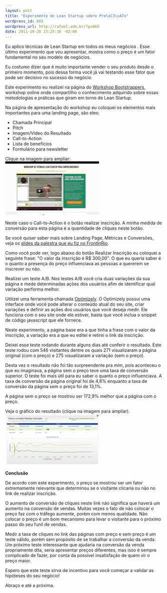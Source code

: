 ```yaml
--- 
layout: post
title: "Experimento de Lean Startup sobre Pre\xC3\xA7o"
wordpress_id: 665
wordpress_url: http://rafael.adm.br/?p=665
date: 2011-10-28 23:25:16 -02:00
---
```

Eu aplico técnicas de Lean Startup em todos os meus negócios . Esse último experimento que vou apresentar, mostra como o preço é um fator fundamental no seu modelo de negócios.

Eu costumo dizer que é muito importante vender o seu produto desde o primeiro momento, pois dessa forma você já vai testando esse fator que pode ser decisivo no sucesso do negócio.

Este experimento eu realizei na página do <a href="http://workshop.bootstrappers.com.br" target="_blank">Workshop Bootstrappers</a>, workshop online onde compartilho o conhecimento adquirido sobre essas metodologias e práticas que giram em torno de Lean Startup.

Na página de apresentação do workshop eu coloquei os elementos mais importantes para uma landing page, são eles:
<ul>
	<li>Chamada Principal</li>
	<li>Pitch</li>
	<li>Imagem/Vídeo do Resultado</li>
	<li>Call-to-Action</li>
	<li>Lista de benefícios</li>
	<li>Formulário para newsletter</li>
</ul>

Clique na imagem para ampliar:
<a href="/wp-content/uploads/2011/10/workshop-lean-startup.png" target="_blank"><img src="/wp-content/uploads/2011/10/workshop-lean-startup-300x171.png" alt="" title="workshop-lean-startup" width="300" height="171" class="aligncenter size-medium wp-image-667" /></a>

Neste caso o Call-to-Action é o botão realizar inscrição. A minha medida de conversão para esta página é a quantidade de cliques neste botão.

Se você quiser saber mais sobre Landing Page, Métricas e Conversões, veja os <a href="http://www.slideshare.net/rafael_lima/alinhando-o-design-s-metricas-e-converses" target="_blank">slides da palestra que eu fiz no FrontInRio</a>.

Como você pode ver, logo abaixo do botão Realizar Inscrição eu coloquei a seguinte frase: "O valor da inscrição é R$ 300,00". O que eu queria saber é o quanto a presença do preço influenciava as pessoas a quererem se inscrever ou não.

Realizei um teste A/B. Nos testes A/B você cria duas variações da sua página e mede determinadas ações dos usuários afim de identificar qual variação performa melhor.

Utilizei uma ferramenta chamada <a href="http://optimizely.com" target="_blank">Optimizely</a>. O Optimizely possui uma interface onde você pode alterar o conteúdo atual do seu site, criar variações e definir as ações dos usuários que você deseja medir. Ele funciona com o seu site onde ele estiver, basta que você inclua o snippet de código javascript que ele fornece.

Neste experimento, a página base era a que tinha a frase com o valor da inscrição, a variação era a que eu editei e retirei o link da inscrição.

Deixei esse teste rodando durante alguns dias até conferir o resultado. Este teste rodou com 546 visitantes dentre os quais 271 visualizaram a página original (com o preço) e 275 visualizaram a variação (sem o preço).

Desta vez o resultado não foi tão surpreendente pra mim, pois aconteceu o que eu imaginava, a página sem o preço teve uma taxa de conversão superior. O teste foi mais útil para eu saber o quanto o preço influenciava. A taxa de conversão da página original foi de 4,8% enquanto a taxa de conversão da página sem o preço foi de 13,1%.

A página sem o preço se mostrou ser 172,9% melhor que a página com o preço.

Veja o gráfico do resultado (clique na imagem para ampliar).
<a href="/wp-content/uploads/2011/10/split-test-lean-startup-workshop-preco.png" target="_blank"><img src="/wp-content/uploads/2011/10/split-test-lean-startup-workshop-preco-300x164.png" alt="" title="split-test-lean-startup-workshop-preco" width="300" height="164" class="aligncenter size-medium wp-image-669" /></a>

<strong>Conclusão</strong>

De acordo com este experimento, o preço se mostrou ser um fator extremamente relevante que determinou se o visitante clicaria ou não no link de realizar inscrição.

O aumento de conversão de cliques neste link não significa que haverá um aumento na conversão de vendas. Muitas vezes o fato de não colocar o preço faz com o tráfego aumente, porém com menos qualidade. Não colocar o preço é um bom mecanismo para levar o visitante para o próximo passo do seu funil de vendas.

Medir a taxa de cliques no link das páginas com preço e sem preço é um teste válido, porém sem propósito de se trabalhar a conversão da venda. Um próximo teste interessante que ajudaria na conversão da venda propriamente dita, seria apresentar preços diferentes, mas isso é sempre complicado de fazer, por conta da possível insatisfação de quem vir o preço maior.

Espero que este teste sirva de incentivo para você começar a validar as hipóteses do seu negócio!

Abraço e até a próxima.




